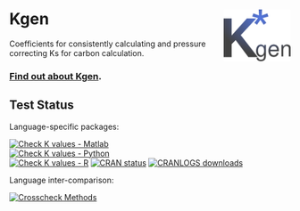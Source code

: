 # Kgen <img src="https://github.com/PalaeoCarb/Kgen/blob/docs/assets/images/logo.png" align="right" alt="" width="120" />
Coefficients for consistently calculating and pressure correcting Ks for carbon calculation. 

### [Find out about Kgen](https://palaeocarb.github.io/Kgen/).

## Test Status

Language-specific packages:

[![Check K values - Matlab](https://github.com/PalaeoCarb/Kgen/workflows/Check%20K%20values%20-%20Matlab/badge.svg)](https://github.com/PalaeoCarb/Kgen/actions/workflows/matlab-tests.yml) <br>
[![Check K values - Python](https://github.com/PalaeoCarb/Kgen/workflows/Check%20K%20values%20-%20Python/badge.svg)](https://github.com/PalaeoCarb/Kgen/actions/workflows/python-tests.yml) <br>
[![Check K values - R](https://github.com/PalaeoCarb/Kgen/workflows/Check%20K%20values%20-%20R/badge.svg)](https://github.com/PalaeoCarb/Kgen/actions/workflows/r-tests.yml) 
[![CRAN status](https://www.r-pkg.org/badges/version/Kgen)](https://CRAN.R-project.org/package=Kgen)
[![CRANLOGS downloads](https://cranlogs.r-pkg.org/badges/Kgen)](https://cran.r-project.org/package=Kgen)

Language inter-comparison:

[![Crosscheck Methods](https://github.com/PalaeoCarb/Kgen/workflows/Crosscheck%20Methods/badge.svg)](https://github.com/PalaeoCarb/Kgen/actions/workflows/crosscheck.yml)
